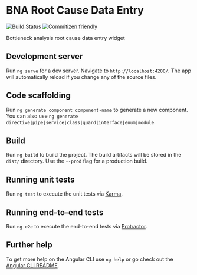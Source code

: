 # BNA Root Cause Data Entry

[![Build Status](https://travis-ci.org/hisptz/bna-dashboard-widget.svg?branch=master)](https://travis-ci.org/hisptz/bna-dashboard-widget)
[![Commitizen friendly](https://img.shields.io/badge/commitizen-friendly-brightgreen.svg)](http://commitizen.github.io/cz-cli/)

Bottleneck analysis root cause data entry widget

## Development server

Run `ng serve` for a dev server. Navigate to `http://localhost:4200/`. The app will automatically reload if you change any of the source files.

## Code scaffolding

Run `ng generate component component-name` to generate a new component. You can also use `ng generate directive|pipe|service|class|guard|interface|enum|module`.

## Build

Run `ng build` to build the project. The build artifacts will be stored in the `dist/` directory. Use the `--prod` flag for a production build.

## Running unit tests

Run `ng test` to execute the unit tests via [Karma](https://karma-runner.github.io).

## Running end-to-end tests

Run `ng e2e` to execute the end-to-end tests via [Protractor](http://www.protractortest.org/).

## Further help

To get more help on the Angular CLI use `ng help` or go check out the [Angular CLI README](https://github.com/angular/angular-cli/blob/master/README.md).
